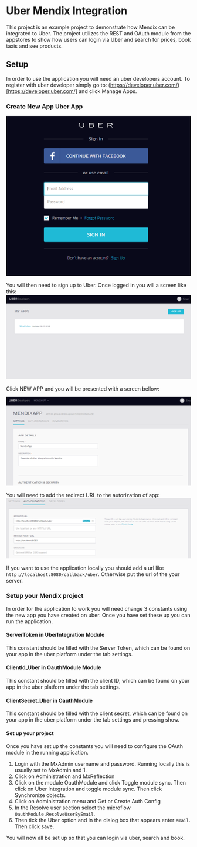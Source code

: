 # Uber Mendix Integration
This project is an example project to demonstrate how Mendix can be integrated to Uber. The project utilizes the REST and OAuth module from the appstores to show how users can login via Uber and search for prices, book taxis and see products.

## Setup
In order to use the application you will need an uber developers account. To register with uber developer simply go to: (https://developer.uber.com/)[https://developer.uber.com/] and click Manage Apps.

### Create New App Uber App
<img src="./img/uberSignup.PNG"></img>

You will then need to sign up to Uber. Once logged in you will a screen like this:
<img src="./img/manageApps.PNG"></img>

Click NEW APP and you will be presented with a screen bellow:

<img src="./img/newApp.PNG"></img>

You will need to add the redirect URL to the autorization of app:
<img src="./img/callback.PNG"></img>

If you want to use the application locally you should add a url like `http://localhost:8080/callback/uber`. Otherwise put the url of the your server.

### Setup your Mendix project
In order for the application to work you will need change 3 constants using the new app you have created on uber. Once you have set these up you can run the application.

#### ServerToken in UberIntegration Module
This constant should be filled with the Server Token, which can be found on your app in the uber platform under the tab settings.

#### ClientId_Uber in OauthModule Module
This constant should be filled with the client ID, which can be found on your app in the uber platform under the tab settings. 

#### ClientSecret_Uber in OauthModule
This constant should be filled with the client secret, which can be found on your app in the uber platform under the tab settings and pressing show.

#### Set up your project
Once you have set up the constants you will need to configure the OAuth module in the running application. 

1) Login with the MxAdmin username and password. Running locally this is usually set to MxAdmin and 1.<br/>
2) Click on Administration and MxReflection<br/>
3) Click on the module OauthModule and click Toggle module sync. Then click on Uber Integration and toggle module sync. Then click Synchronize objects.<br/>
4) Click on Administration menu and Get or Create Auth Config<br/>
5) In the Resolve user section select the microflow `OauthModule.ResolveUserByEmail`.<br/>
6) Then tick the Uber option and in the dialog box that appears enter `email`. Then click save.<br/>

You will now all be set up so that you can login via uber, search and book. 
